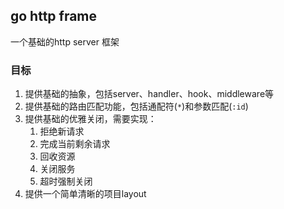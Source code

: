 ## go http frame

一个基础的http server 框架

### 目标

1. 提供基础的抽象，包括server、handler、hook、middleware等
2. 提供基础的路由匹配功能，包括通配符(`*`)和参数匹配(`:id`)
3. 提供基础的优雅关闭，需要实现：
    1. 拒绝新请求
    2. 完成当前剩余请求
    3. 回收资源
    4. 关闭服务
    5. 超时强制关闭
4. 提供一个简单清晰的项目layout

